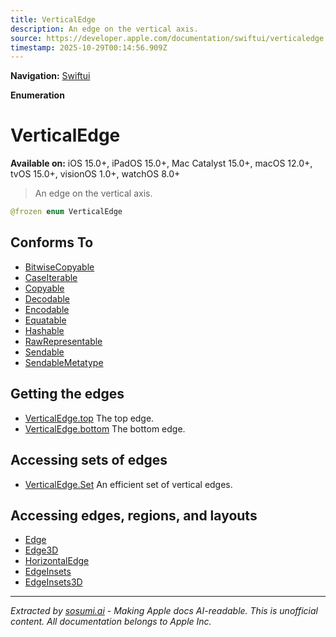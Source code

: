 ```yaml
---
title: VerticalEdge
description: An edge on the vertical axis.
source: https://developer.apple.com/documentation/swiftui/verticaledge
timestamp: 2025-10-29T00:14:56.909Z
---
```


**Navigation:** [Swiftui](/documentation/swiftui)

**Enumeration**

# VerticalEdge

**Available on:** iOS 15.0+, iPadOS 15.0+, Mac Catalyst 15.0+, macOS 12.0+, tvOS 15.0+, visionOS 1.0+, watchOS 8.0+

> An edge on the vertical axis.

```swift
@frozen enum VerticalEdge
```

## Conforms To

- [BitwiseCopyable](/documentation/Swift/BitwiseCopyable)
- [CaseIterable](/documentation/Swift/CaseIterable)
- [Copyable](/documentation/Swift/Copyable)
- [Decodable](/documentation/Swift/Decodable)
- [Encodable](/documentation/Swift/Encodable)
- [Equatable](/documentation/Swift/Equatable)
- [Hashable](/documentation/Swift/Hashable)
- [RawRepresentable](/documentation/Swift/RawRepresentable)
- [Sendable](/documentation/Swift/Sendable)
- [SendableMetatype](/documentation/Swift/SendableMetatype)

## Getting the edges

- [VerticalEdge.top](/documentation/swiftui/verticaledge/top) The top edge.
- [VerticalEdge.bottom](/documentation/swiftui/verticaledge/bottom) The bottom edge.

## Accessing sets of edges

- [VerticalEdge.Set](/documentation/swiftui/verticaledge/set) An efficient set of vertical edges.

## Accessing edges, regions, and layouts

- [Edge](/documentation/swiftui/edge)
- [Edge3D](/documentation/swiftui/edge3d)
- [HorizontalEdge](/documentation/swiftui/horizontaledge)
- [EdgeInsets](/documentation/swiftui/edgeinsets)
- [EdgeInsets3D](/documentation/swiftui/edgeinsets3d)

---

*Extracted by [sosumi.ai](https://sosumi.ai) - Making Apple docs AI-readable.*
*This is unofficial content. All documentation belongs to Apple Inc.*
